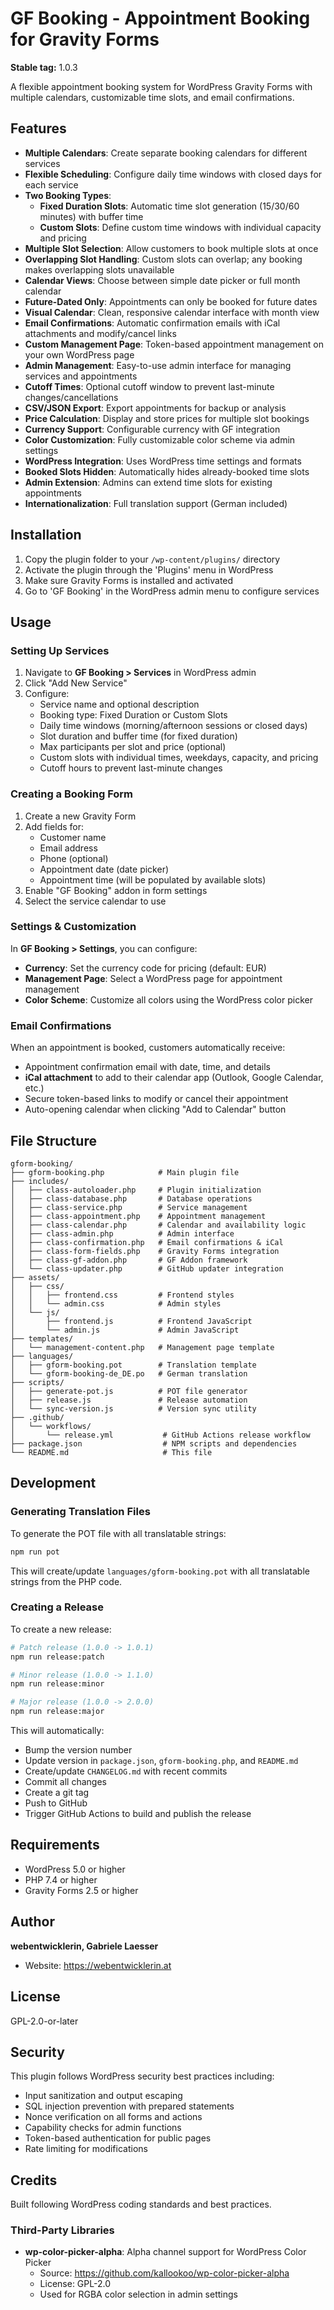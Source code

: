 # GF Booking - Appointment Booking for Gravity Forms

**Stable tag:** 1.0.3

A flexible appointment booking system for WordPress Gravity Forms with multiple calendars, customizable time slots, and email confirmations.

## Features

- **Multiple Calendars**: Create separate booking calendars for different services
- **Flexible Scheduling**: Configure daily time windows with closed days for each service
- **Two Booking Types**:
  - **Fixed Duration Slots**: Automatic time slot generation (15/30/60 minutes) with buffer time
  - **Custom Slots**: Define custom time windows with individual capacity and pricing
- **Multiple Slot Selection**: Allow customers to book multiple slots at once
- **Overlapping Slot Handling**: Custom slots can overlap; any booking makes overlapping slots unavailable
- **Calendar Views**: Choose between simple date picker or full month calendar
- **Future-Dated Only**: Appointments can only be booked for future dates
- **Visual Calendar**: Clean, responsive calendar interface with month view
- **Email Confirmations**: Automatic confirmation emails with iCal attachments and modify/cancel links
- **Custom Management Page**: Token-based appointment management on your own WordPress page
- **Admin Management**: Easy-to-use admin interface for managing services and appointments
- **Cutoff Times**: Optional cutoff window to prevent last-minute changes/cancellations
- **CSV/JSON Export**: Export appointments for backup or analysis
- **Price Calculation**: Display and store prices for multiple slot bookings
- **Currency Support**: Configurable currency with GF integration
- **Color Customization**: Fully customizable color scheme via admin settings
- **WordPress Integration**: Uses WordPress time settings and formats
- **Booked Slots Hidden**: Automatically hides already-booked time slots
- **Admin Extension**: Admins can extend time slots for existing appointments
- **Internationalization**: Full translation support (German included)

## Installation

1. Copy the plugin folder to your `/wp-content/plugins/` directory
2. Activate the plugin through the 'Plugins' menu in WordPress
3. Make sure Gravity Forms is installed and activated
4. Go to 'GF Booking' in the WordPress admin menu to configure services

## Usage

### Setting Up Services

1. Navigate to **GF Booking > Services** in WordPress admin
2. Click "Add New Service"
3. Configure:
   - Service name and optional description
   - Booking type: Fixed Duration or Custom Slots
   - Daily time windows (morning/afternoon sessions or closed days)
   - Slot duration and buffer time (for fixed duration)
   - Max participants per slot and price (optional)
   - Custom slots with individual times, weekdays, capacity, and pricing
   - Cutoff hours to prevent last-minute changes

### Creating a Booking Form

1. Create a new Gravity Form
2. Add fields for:
   - Customer name
   - Email address
   - Phone (optional)
   - Appointment date (date picker)
   - Appointment time (will be populated by available slots)
3. Enable "GF Booking" addon in form settings
4. Select the service calendar to use

### Settings & Customization

In **GF Booking > Settings**, you can configure:

- **Currency**: Set the currency code for pricing (default: EUR)
- **Management Page**: Select a WordPress page for appointment management
- **Color Scheme**: Customize all colors using the WordPress color picker

### Email Confirmations

When an appointment is booked, customers automatically receive:

- Appointment confirmation email with date, time, and details
- **iCal attachment** to add to their calendar app (Outlook, Google Calendar, etc.)
- Secure token-based links to modify or cancel their appointment
- Auto-opening calendar when clicking "Add to Calendar" button

## File Structure

```
gform-booking/
├── gform-booking.php            # Main plugin file
├── includes/
│   ├── class-autoloader.php     # Plugin initialization
│   ├── class-database.php       # Database operations
│   ├── class-service.php        # Service management
│   ├── class-appointment.php    # Appointment management
│   ├── class-calendar.php       # Calendar and availability logic
│   ├── class-admin.php          # Admin interface
│   ├── class-confirmation.php   # Email confirmations & iCal
│   ├── class-form-fields.php    # Gravity Forms integration
│   ├── class-gf-addon.php       # GF Addon framework
│   └── class-updater.php        # GitHub updater integration
├── assets/
│   ├── css/
│   │   ├── frontend.css         # Frontend styles
│   │   └── admin.css            # Admin styles
│   └── js/
│       ├── frontend.js          # Frontend JavaScript
│       └── admin.js             # Admin JavaScript
├── templates/
│   └── management-content.php   # Management page template
├── languages/
│   ├── gform-booking.pot        # Translation template
│   └── gform-booking-de_DE.po   # German translation
├── scripts/
│   ├── generate-pot.js          # POT file generator
│   ├── release.js               # Release automation
│   └── sync-version.js          # Version sync utility
├── .github/
│   └── workflows/
│       └── release.yml           # GitHub Actions release workflow
├── package.json                  # NPM scripts and dependencies
└── README.md                     # This file
```

## Development

### Generating Translation Files

To generate the POT file with all translatable strings:

```bash
npm run pot
```

This will create/update `languages/gform-booking.pot` with all translatable strings from the PHP code.

### Creating a Release

To create a new release:

```bash
# Patch release (1.0.0 -> 1.0.1)
npm run release:patch

# Minor release (1.0.0 -> 1.1.0)
npm run release:minor

# Major release (1.0.0 -> 2.0.0)
npm run release:major
```

This will automatically:
- Bump the version number
- Update version in `package.json`, `gform-booking.php`, and `README.md`
- Create/update `CHANGELOG.md` with recent commits
- Commit all changes
- Create a git tag
- Push to GitHub
- Trigger GitHub Actions to build and publish the release

## Requirements

- WordPress 5.0 or higher
- PHP 7.4 or higher
- Gravity Forms 2.5 or higher

## Author

**webentwicklerin, Gabriele Laesser**

- Website: https://webentwicklerin.at

## License

GPL-2.0-or-later

## Security

This plugin follows WordPress security best practices including:
- Input sanitization and output escaping
- SQL injection prevention with prepared statements
- Nonce verification on all forms and actions
- Capability checks for admin functions
- Token-based authentication for public pages
- Rate limiting for modifications

## Credits

Built following WordPress coding standards and best practices.

### Third-Party Libraries

- **wp-color-picker-alpha**: Alpha channel support for WordPress Color Picker
  - Source: https://github.com/kallookoo/wp-color-picker-alpha
  - License: GPL-2.0
  - Used for RGBA color selection in admin settings
